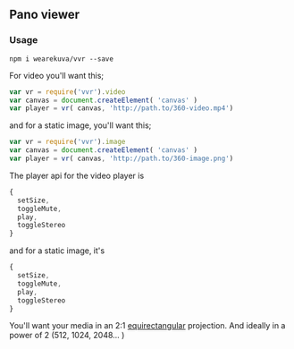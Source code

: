 ## Pano viewer

### Usage
```
npm i wearekuva/vvr --save
```

For video you'll want this;

```javascript
var vr = require('vvr').video
var canvas = document.createElement( 'canvas' )
var player = vr( canvas, 'http://path.to/360-video.mp4')
```

and for a static image, you'll want this;

```javascript
var vr = require('vvr').image
var canvas = document.createElement( 'canvas' )
var player = vr( canvas, 'http://path.to/360-image.png')
```

The player api for the video player is
```javascript
{
  setSize,
  toggleMute,
  play,
  toggleStereo
}
```

and for a static image, it's
```javascript
{
  setSize,
  toggleMute,
  play,
  toggleStereo
}
```


You'll want your media in an 2:1 [equirectangular](https://en.wikipedia.org/wiki/Equirectangular_projection) projection. And ideally in a power of 2 (512, 1024, 2048... )
